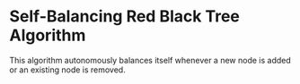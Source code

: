 # Self-Balancing Red Black Tree Algorithm
This algorithm autonomously balances itself whenever a new node is added or an existing node is removed.
